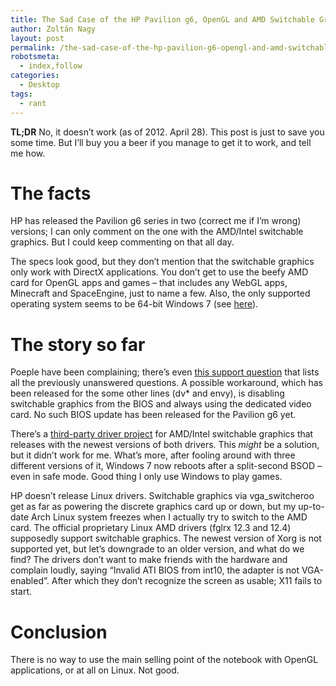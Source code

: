 ```yaml
---
title: The Sad Case of the HP Pavilion g6, OpenGL and AMD Switchable Graphics
author: Zoltán Nagy
layout: post
permalink: /the-sad-case-of-the-hp-pavilion-g6-opengl-and-amd-switchable-graphics
robotsmeta:
  - index,follow
categories:
  - Desktop
tags:
  - rant
---
```


**TL;DR** No, it doesn’t work (as of 2012. April 28). This post is just to save you some time. But I’ll buy you a beer if you manage to get it to work, and tell me how.

<!-- more -->

# The facts

HP has released the Pavilion g6 series in two (correct me if I’m wrong) versions; I can only comment on the one with the AMD/Intel switchable graphics. But I could keep commenting on that all day.

The specs look good, but they don’t mention that the switchable graphics only work with DirectX applications. You don’t get to use the beefy AMD card for OpenGL apps and games – that includes any WebGL apps, Minecraft and SpaceEngine, just to name a few. Also, the only supported operating system seems to be 64-bit Windows 7 (see [here][1]).

 [1]: http://h10025.www1.hp.com/ewfrf/wc/softwareCategory?cc=us&lc=en&dlc=en&product=5078476

# The story so far

Poeple have been complaining; there’s even [this support question][2] that lists all the previously unanswered questions. A possible workaround, which has been released for the some other lines (dv* and envy), is disabling switchable graphics from the BIOS and always using the dedicated video card. No such BIOS update has been released for the Pavilion g6 yet.

 [2]: http://h30434.www3.hp.com/t5/Notebook-Display-and-Video/HP-What-is-wrong-with-your-support-g-series-switchable-graphics/td-p/964099

There’s a [third-party driver project][3] for AMD/Intel switchable graphics that releases with the newest versions of both drivers. This *might* be a solution, but it didn’t work for me. What’s more, after fooling around with three different versions of it, Windows 7 now reboots after a split-second BSOD – even in safe mode. Good thing I only use Windows to play games.

 [3]: http://leshcat.blogspot.com/

HP doesn’t release Linux drivers. Switchable graphics via vga_switcheroo get as far as powering the discrete graphics card up or down, but my up-to-date Arch Linux system freezes when I actually try to switch to the AMD card. The official proprietary Linux AMD drivers (fglrx 12.3 and 12.4) supposedly support switchable graphics. The newest version of Xorg is not supported yet, but let’s downgrade to an older version, and what do we find? The drivers don’t want to make friends with the hardware and complain loudly, saying “Invalid ATI BIOS from int10, the adapter is not VGA-enabled”. After which they don’t recognize the screen as usable; X11 fails to start.

# Conclusion

There is no way to use the main selling point of the notebook with OpenGL applications, or at all on Linux. Not good.
